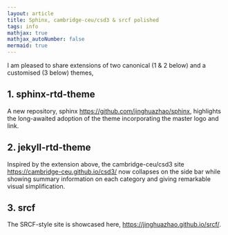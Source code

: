 ```yaml
---
layout: article
title: Sphinx, cambridge-ceu/csd3 & srcf polished
tags: info
mathjax: true
mathjax_autoNumber: false
mermaid: true
---
```


I am pleased to share extensions of two canonical (1 & 2 below) and a customised (3 below) themes,

## 1. sphinx-rtd-theme

A new repository, sphinx <https://github.com/jinghuazhao/sphinx>, highlights the long-awaited adoption of the theme incorporating the master logo and link.

## 2. jekyll-rtd-theme

Inspired by the extension above, the cambridge-ceu/csd3 site <https://cambridge-ceu.github.io/csd3/> now collapses on the side bar while showing summary information on each category and giving remarkable visual simplification.

## 3. srcf

The SRCF-style site is showcased here, <https://jinghuazhao.github.io/srcf/>.
